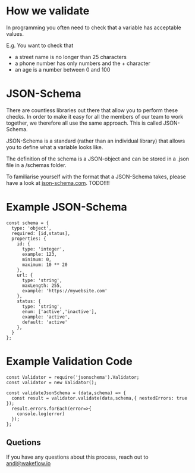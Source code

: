 # How we validate

In programming you often need to check that a variable has acceptable values.

E.g. You want to check that 
- a street name is no longer than 25 characters
- a phone number has only numbers and the + character
- an age is a number between 0 and 100 

# JSON-Schema

There are countless libraries out there that allow you to perform these checks. In order to make it easy for all the members of our team to work together, we therefore all use the same approach. This is called JSON-Schema.

JSON-Schema is a standard (rather than an individual library) that allows you to define what a variable looks like.

The definition of the schema is a JSON-object and can be stored in a .json file in a /schemas folder.

To familiarise yourself with the format that a JSON-Schema takes, please have a look at [json-schema.com](). TODO!!!!


# Example JSON-Schema
```
const schema = {
  type: 'object',
  required: [id,status],
  properties: {
    id: {
      type: 'integer',
      example: 123,
      minimum: 0,
      maximum: 10 ** 20
    },
    url: {
      type: 'string',
      maxLength: 255,
      example: 'https://mywebsite.com'
    },
    status: {
      type: 'string',
      enum: ['active','inactive'],
      example: 'active',
      default: 'active'
    },
  }
};

```

# Example Validation Code
```
const Validator = require('jsonschema').Validator;
const validator = new Validator();

const validateJsonSchema = (data,schema) => {
  const result = validator.validate(data,schema,{ nestedErrors: true });
  result.errors.forEach(error=>{
    console.log(error)
  });
};
```

## Quetions
If you have any questions about this process, reach out to andi@wakeflow.io

